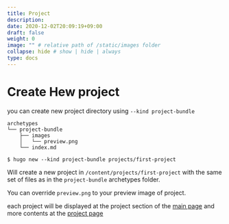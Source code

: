 ```yaml
---
title: Project
description: 
date: 2020-12-02T20:09:19+09:00
draft: false
weight: 0
image: "" # relative path of /static/images folder
collapse: hide # show | hide | always
type: docs
---
```


# Create Hew project

you can create new project directory using `--kind project-bundle`

```
archetypes
└── project-bundle
    ├── images
    │   └── preview.png
    └── index.md
```

```
$ hugo new --kind project-bundle projects/first-project
```

Will create a new project in `/content/projects/first-project` with the same set of files as in the `project-bundle` archetypes folder.

You can override `preview.png` to your preview image of project.

each project will be displayed at the project section of the [main page](/) and more contents at the [project page](/projects/first-project/)